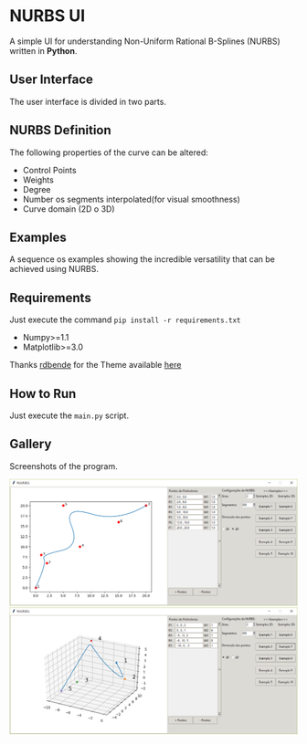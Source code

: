 # NURBS UI

A simple UI for understanding Non-Uniform Rational B-Splines (NURBS) written in **Python**.

## User Interface

The user interface is divided in two parts.

## NURBS Definition

The following properties of the curve can be altered:

- Control Points
- Weights
- Degree
- Number os segments interpolated(for visual smoothness)
- Curve domain (2D o 3D)

## Examples

A sequence os examples showing the incredible versatility that can be achieved using NURBS.

## Requirements

 Just execute the command `pip install -r requirements.txt`

- Numpy>=1.1
- Matplotlib>=3.0

Thanks [rdbende](https://github.com/rdbende) for the Theme available [here](https://github.com/rdbende/Azure-ttk-theme)

## How to Run

Just execute the `main.py` script.

## Gallery

Screenshots of the program.

![2D example](https://github.com/Fernandohf/NURBS/blob/master/media/ex2d.png)
![3D example](https://github.com/Fernandohf/NURBS/blob/master/media/ex3d.png)
